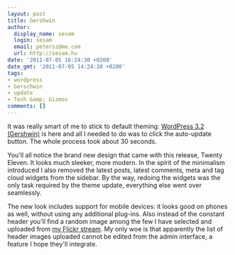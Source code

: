 ```yaml
---
layout: post
title: Gershwin
author:
  display_name: sesam
  login: sesam
  email: petersz@me.com
  url: http://sesam.hu
date: '2011-07-05 16:24:30 +0200'
date_gmt: '2011-07-05 14:24:30 +0200'
tags:
- wordpress
- Gerschwin
- update
- Tech &amp; Gizmos
comments: []
---
```


It was really smart of me to stick to default theming: [WordPress 3.2 (Gershwin)](http://wordpress.org/news/2011/07/gershwin) is here and all I needed to do was to click the auto-update button. The whole process took about 30 seconds.

You'll all notice the brand new design that came with this release, Twenty Eleven. It looks much sleeker, more modern. In the spirit of the minimalism introduced I also removed the latest posts, latest comments, meta and tag cloud widgets from the sidebar. By the way, redoing the widgets was the only task required by the theme update, everything else went over seamlessly.

The new look includes support for mobile devices: it looks good on phones as well, without using any additional plug-ins. Also instead of the constant header you'll find a random image among the few I have selected and uploaded from [my Flickr stream](http://www.flickr.com/photos/sesamsys). My only woe is that apparently the list of header images uploaded cannot be edited from the admin interface, a feature I hope they'll integrate.
